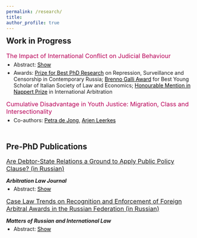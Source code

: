 ```yaml
---
permalink: /research/ 
title:    
author_profile: true
---
```


<h2 style="margin-top: 0; font-weight: bold; text-align: left;">Work in Progress</h2>
<div style="padding-left: 0;"> 
  <h3 style="margin-top: 7.5px; margin-bottom: 5px; color: #b80057; font-weight: normal;">The Impact of International Conflict on Judicial Behaviour</h3>
 <!--  <p style="margin-bottom: 0;"><i><b>Name of the Journal</b></i></p> -->
  <ul style="padding-left: 20px; margin-top: 5px; margin-bottom: 0; font-size: 14px;">
    <li>
      Abstract: <a href="#" id="toggleAbstractButton" onclick="toggleVisibility('abstractContent','toggleAbstractButton'); return false;" style="text-decoration: underline; color: black; margin-left: 0;">Show</a>
      <div id="abstractContent" style="display: none; margin-top: 5px; margin-left: 0;">
        <p align="justify" style="margin-bottom: 0;">
          Rules only matter if they are enforced, and cross-border commerce rests on that principle. With the growing number of international conflicts, it is crucial to know whether this principle still holds in practice. We examine the effect of the 2014 annexation of Crimea on the enforcement rate of foreign decisions by Russian and Ukrainian judges. We assemble novel data on the entire universe of Russian and Ukrainian court decisions concerning the enforcement of foreign decisions resolving cross-border commercial disputes. Using a difference-in-differences design, we find that the enforcement rate of Ukrainian (Russian) decisions in Russia (Ukraine) fell by 26% (33%) after the annexation. These effects vary with judge ethnicity and court location. We identify two mechanisms driving these patterns: increased use of judicial discretion and disruptions in cross-border communication. Our findings provide the first causal evidence that international conflict affects both judicial decision-making and the enforcement of commercial treaties.
        </p>
      </div>
    </li>
  </ul>
    <div style="margin-top: 5px; padding-left: 0; font-size: 14px;">
    <ul style="padding-left: 20px; margin-top: 0; margin-bottom: 0;">
      <li>Awards: <a href="https://dshchetinin.com/research/" style="color: black;">Prize for Best PhD Research</a> on Repression, Surveillance and Censorship in Contemporary Russia; <a href="https://www.side-isle.it/brenno-galli-award" style="color: black;">Brenno Galli Award</a> for Best Young Scholar of Italian Society of Law and Economics; <a href="https://www.mcgill.ca/law/research/essay-contests/nappert-prize-international-arbitration" style="color: black;">Honourable Mention in Nappert Prize</a> in International Arbitration</li>
    </ul>
  </div>

  <h3 style="margin-top: 15px; margin-bottom: 5px; color: #b80057; font-weight: normal;">Cumulative Disadvantage in Youth Justice: Migration, Class and Intersectionality</h3>
  <div style="margin-top: 5px; padding-left: 0; font-size: 14px;">
    <ul style="padding-left: 20px; margin-top: 0; margin-bottom: 0;">
      <li>Co-authors: <a href="https://www.eur.nl/people/petra-de-jong" style="color: black;">Petra de Jong</a>, 
        <a href="https://www.arjenleerkes.nl" style="color: black;">Arjen Leerkes</a></li>
    </ul>
  </div>
  
</div>


<!-- Working Papers Section -->
<h2 style="margin-top: 50px; font-weight: bold; text-align: left;">Pre-PhD Publications</h2>
<div style="padding-left: 0px;"> 
  
  <h3 style="margin-top: 15px; margin-bottom: 5px; font-weight: normal;">
    <a href="https://dmishchet.github.io/pdf.pdf">Are Debtor-State Relations a Ground to Apply Public Policy Clause? (in Russian)</a>
  </h3>
<p style="margin-bottom: 0;"><i><b>Arbitration Law Journal</b></i></p>
  <ul style="padding-left: 20px; margin-top: 5px; margin-bottom: 0; font-size: 14px;">
    <li>
      Abstract: <a href="#" id="toggleAbstractWPButton" onclick="toggleVisibility('abstractWPContent','toggleAbstractWPButton'); return false;" style="text-decoration: underline; color: black; margin-left: 0;">Show</a>
      <div id="abstractWPContent" style="display: none; margin-top: 5px; margin-left: 0;">
        <p align="justify" style="margin-bottom: 0;">
          The article examines the application of the public policy clause to debtors linked to the Russian Federation. It identifies two main types of connections: the debtor being a strategic state enterprise, and the state being the ultimate beneficiary of the debtor. The author notes that when evaluating the connection between the debtor and the state, Russian courts often fail to consider legal mechanisms designed to protect state interests, which influences their judicial decisions. By analyzing Russian legislation and comparing it with international practices from France, China, and Ukraine, the author argues that a connection between the debtor and the state should not automatically justify the application of the public policy clause.
        </p>
      </div>
    </li>
  </ul>

 <h3 style="margin-top: 15px; margin-bottom: 5px; font-weight: normal;">
    <a href="https://dmishchet.github.io/Shchetinin_case_law_analysis.pdf">Case Law Trends on Recognition and Enforcement of Foreign Arbitral Awards in the Russian Federation (in Russian)</a>
  </h3>
  <p style="margin-bottom: 0;"><i><b>Matters of Russian and International Law</b></i></p>
  <ul style="padding-left: 20px; margin-top: 5px; margin-bottom: 0; font-size: 14px;">
    <li>
      Abstract: <a href="#" id="toggleAbstractWPButton1" onclick="toggleVisibility('abstractWPContent1','toggleAbstractWPButton1'); return false;" style="text-decoration: underline; color: black; margin-left: 0;">Show</a>
      <div id="abstractWPContent1" style="display: none; margin-top: 5px; margin-left: 0;">
        <p align="justify" style="margin-bottom: 0;">
          The study explores the case law of Russian arbitrazh (commercial) courts in enforcing foreign arbitral awards. The first part of the study delves into the legal regulations governing these relationships, assesses the outcomes of claims submitted to arbitrazh courts, and discusses the timelines for their resolution. It also identifies the preferred countries for arbitration according to Russian parties. The second part focuses on the public policy exception, examining its role and significance through case law and legal doctrine. The study highlights instances where courts have incorrectly interpreted this exception, in effect re-evaluating cases on merits. Although Russian courts implement interim measures on the assets of Russian debtors at foreign arbitration institutions – seemingly to ensure timely enforcement of decisions – this intended facilitation does not typically materialize.
        </p>
      </div>
    </li>
  </ul>
  
</div>


<!-- Generic JavaScript Function for Toggle -->
<script>
  function toggleVisibility(contentId, linkId) {
    var content = document.getElementById(contentId);
    var link = document.getElementById(linkId);
    if (content.style.display === "none") {
      content.style.display = "block";
      link.textContent = "Hide";
    } else {
      content.style.display = "none";
      link.textContent = "Show";
    }
  }
</script>

